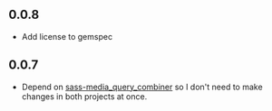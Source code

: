 ## 0.0.8

* Add license to gemspec

## 0.0.7

* Depend on [sass-media_query_combiner](https://github.com/aaronjensen/sass-media_query_combiner)
  so I don't need to make changes in both projects at once.
